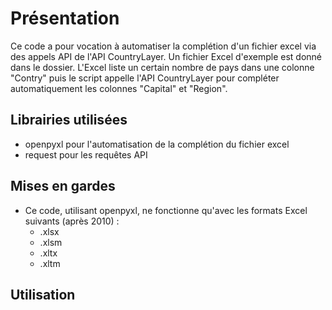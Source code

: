# Présentation
Ce code a pour vocation à automatiser la complétion d'un fichier excel via des appels API de l'API CountryLayer. Un fichier Excel d'exemple est donné dans le dossier.
L'Excel liste un certain nombre de pays dans une colonne "Contry" puis le script appelle l'API CountryLayer pour compléter automatiquement les colonnes "Capital" et "Region".

## Librairies utilisées
- openpyxl pour l'automatisation de la complétion du fichier excel
- request pour les requêtes API

## Mises en gardes
- Ce code, utilisant openpyxl, ne fonctionne qu'avec les formats Excel suivants (après 2010) :
  - .xlsx
  - .xlsm
  - .xltx
  - .xltm

## Utilisation